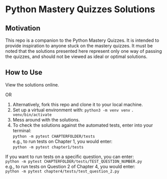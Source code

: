 # Python Mastery Quizzes Solutions

## Motivation
This repo is a companion to the Python Mastery Quizzes. It is intended to provide inspiration to anyone stuck on the mastery quizzes. It must be noted that the solutions presented here represent only one way of passing the quizzes, and should not be viewed as ideal or optimal solutions.

## How to Use
View the solutions online. 
  
OR  
1. Alternatively, fork this repo and clone it to your local machine.
2. Set up a virtual environment with:
    `python3 -m venv venv`
    `. venv/bin/activate`
3. Mess around with the solutions.
4. To check the solutions against the automated tests, enter into your terminal:  
`python -m pytest CHAPTERFOLDER/tests`  
e.g., to run tests on Chapter 1, you would enter:  
`python -m pytest chapter1/tests`  

If you want to run tests on a specific question, you can enter:  
`python -m pytest CHAPTERFOLDER/tests/TEST_QUESTION_NUMBER.py`  
e.g., to run tests on Question 2 of Chapter 4, you would enter:  
`python -m pytest chapter4/tests/test_question_2.py`  
